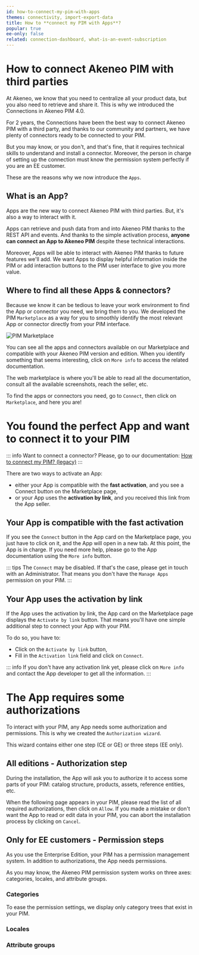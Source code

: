 ```yaml
---
id: how-to-connect-my-pim-with-apps
themes: connectivity, import-export-data
title: How to **connect my PIM with Apps**?
popular: true
ee-only: false
related: connection-dashboard, what-is-an-event-subscription
---
```


# How to connect Akeneo PIM with third parties

At Akeneo, we know that you need to centralize all your product data, but you also need to retrieve and share it. This is why we introduced the Connections in Akeneo PIM 4.0.

For 2 years, the Connections have been the best way to connect Akeneo PIM with a third party, and thanks to our community and partners, we have plenty of connectors ready to be connected to your PIM. 

But you may know, or you don't, and that's fine, that it requires technical skills to understand and install a connector. Moreover, the person in charge of setting up the connection must know the permission system perfectly if you are an EE customer.  

These are the reasons why we now introduce the `Apps`. 

## What is an App?
Apps are the new way to connect Akeneo PIM with third parties. But, it's also a way to interact with it. 

Apps can retrieve and push data from and into Akeneo PIM thanks to the REST API and events. And thanks to the simple activation process, **anyone can connect an App to Akeneo PIM** despite these technical interactions. 

Moreover, Apps will be able to interact with Akeneo PIM thanks to future features we'll add. We want Apps to display helpful information inside the PIM or add interaction buttons to the PIM user interface to give you more value. 

## Where to find all these Apps & connectors?
Because we know it can be tedious to leave your work environment to find the App or connector you need, we bring them to you. We developed the PIM `Marketplace` as a way for you to smoothly identify the most relevant App or connector directly from your PIM interface.

![PIM Marketplace](../img/Pim-marketplace.png)

You can see all the apps and connectors available on our Marketplace and compatible with your Akeneo PIM version and edition. When you identify something that seems interesting, click on `More info` to access the related documentation. 

The web marketplace is where you'll be able to read all the documentation, consult all the available screenshots, reach the seller, etc.

To find the apps or connectors you need, go to `Connect`, then click on `Marketplace`, and here you are! 

# You found the perfect App and want to connect it to your PIM

::: info
Want to connect a connector? Please, go to our documentation: [How to connect my PIM? (legacy)](https://help.akeneo.com/pim/serenity/articles/how-to-connect-my-pim-legacy.html)
:::

There are two ways to activate an App: 
- either your App is compatible with the **fast activation**, and you see a Connect button on the Marketplace page, 
- or your App uses the **activation by link**, and you received this link from the App seller.

<!-- //TODO Add a screenshot with the two different buttons. -->

## Your App is compatible with the fast activation
If you see the `Connect` button in the App card on the Marketplace page, you just have to click on it, and the App will open in a new tab. 
At this point, the App is in charge. If you need more help, please go to the App documentation using the `More info` button. 

::: tips
The `Connect` may be disabled. If that's the case, please get in touch with an Administrator. That means you don't have the `Manage Apps` permission on your PIM. 
:::

## Your App uses the activation by link
If the App uses the activation by link, the App card on the Marketplace page displays the `Activate by link` button. That means you'll have one simple additional step to connect your App with your PIM. 

To do so, you have to:
- Click on the `Activate by link` button, 
- Fill in the `Activation link` field and click on `Connect`.

::: info
If you don't have any activation link yet, please click on `More info` and contact the App developer to get all the information.
:::


# The App requires some authorizations

To interact with your PIM, any App needs some authorization and permissions. This is why we created the `Authorization wizard`. 

This wizard contains either one step (CE or GE) or three steps (EE only). 

## All editions - Authorization step
During the installation, the App will ask you to authorize it to access some parts of your PIM: catalog structure, products, assets, reference entities, etc. 

When the following page appears in your PIM, please read the list of all required authorizations, then click on `Allow`.
If you made a mistake or don't want the App to read or edit data in your PIM, you can abort the installation process by clicking on `Cancel`. 

## Only for EE customers - Permission steps
As you use the Enterprise Edition, your PIM has a permission management system. In addition to authorizations, the App needs permissions. 

As you may know, the Akeneo PIM permission system works on three axes: categories, locales, and attribute groups.

### Categories
To ease the permission settings, we display only category trees that exist in your PIM. 

<!-- add information about permission levels --> 

### Locales 
<!-- TODO -->

### Attribute groups
<!-- TODO -->